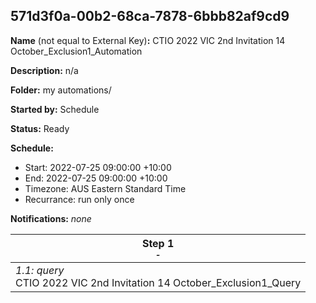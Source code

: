 ## 571d3f0a-00b2-68ca-7878-6bbb82af9cd9

**Name** (not equal to External Key)**:** CTIO 2022 VIC 2nd Invitation 14 October_Exclusion1_Automation

**Description:** n/a

**Folder:** my automations/

**Started by:** Schedule

**Status:** Ready

**Schedule:**

* Start: 2022-07-25 09:00:00 +10:00
* End: 2022-07-25 09:00:00 +10:00
* Timezone: AUS Eastern Standard Time
* Recurrance: run only once

**Notifications:** _none_


| Step 1<br>_<small>-</small>_ |
| --- |
| _1.1: query_<br>CTIO 2022 VIC 2nd Invitation 14 October_Exclusion1_Query |
